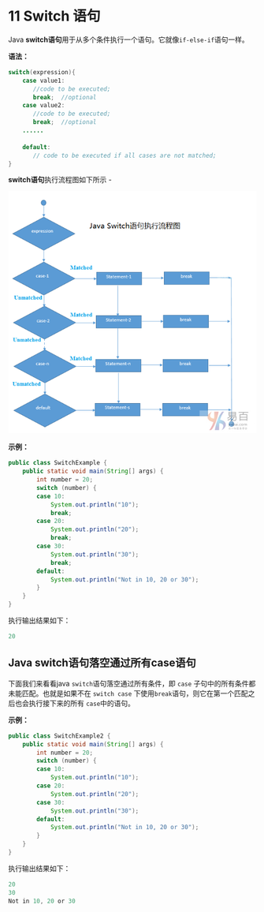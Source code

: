 # 11 Switch 语句



Java **switch语句**用于从多个条件执行一个语句。它就像`if-else-if`语句一样。

**语法：**

```java
switch(expression){    
    case value1:    
       //code to be executed;    
       break;  //optional  
    case value2:    
       //code to be executed;    
       break;  //optional  
    ......    

    default:     
       // code to be executed if all cases are not matched;    
}
```

**switch语句**执行流程图如下所示 -

![img](11_01.png)

**示例：**

```java
public class SwitchExample {
    public static void main(String[] args) {
        int number = 20;
        switch (number) {
        case 10:
            System.out.println("10");
            break;
        case 20:
            System.out.println("20");
            break;
        case 30:
            System.out.println("30");
            break;
        default:
            System.out.println("Not in 10, 20 or 30");
        }
    }
}
```

执行输出结果如下：

```java
20
```

## Java switch语句落空通过所有case语句

下面我们来看看java `switch`语句落空通过所有条件，即 `case` 子句中的所有条件都未能匹配。也就是如果不在 `switch case` 下使用`break`语句，则它在第一个匹配之后也会执行接下来的所有 `case`中的语句。

**示例：**

```java
public class SwitchExample2 {
    public static void main(String[] args) {
        int number = 20;
        switch (number) {
        case 10:
            System.out.println("10");
        case 20:
            System.out.println("20");
        case 30:
            System.out.println("30");
        default:
            System.out.println("Not in 10, 20 or 30");
        }
    }
}
```

执行输出结果如下：

```Java
20
30
Not in 10, 20 or 30
```